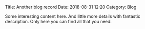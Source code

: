 Title: Another blog record
Date: 2018-08-31 12:20
Category: Blog

Some interesting content here.
And little more details with fantastic description. 
Only here you can find all that you need.